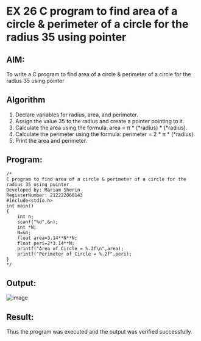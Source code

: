 # EX 26 C program to find area of a circle & perimeter of a circle for the radius 35 using pointer 
## AIM:
To write a C program to find area of a circle & perimeter of a circle for the radius 35 using pointer 

## Algorithm
1. Declare variables for radius, area, and perimeter.
2. Assign the value 35 to the radius and create a pointer pointing to it.
3. Calculate the area using the formula: area = π * (*radius) * (*radius).
4. Calculate the perimeter using the formula: perimeter = 2 * π * (*radius).
5. Print the area and perimeter.
  

## Program:
```
/*
C program to find area of a circle & perimeter of a circle for the radius 35 using pointer 
Developed by: Mariam Sherin
RegisterNumber: 212222060143
#include<stdio.h>
int main()
{
    int n;
    scanf("%d",&n);
    int *N;
    N=&n;
    float area=3.14**N**N;
    float peri=2*3.14**N;
    printf("Area of Circle = %.2f\n",area);
    printf("Perimeter of Circle = %.2f",peri);
}
*/
```

## Output:

![image](https://github.com/user-attachments/assets/7c2f1e9a-a7e3-4ca2-ae2f-b0f98342a288)


## Result:
Thus the program was executed and the output was verified successfully.

